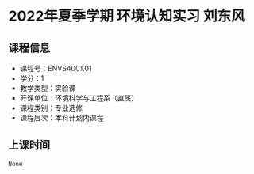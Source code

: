 # 2022年夏季学期 环境认知实习 刘东风






## 课程信息

- 课程号：ENVS4001.01
- 学分：1
- 教学类型：实验课
- 开课单位：环境科学与工程系（直属）
- 课程类别：专业选修
- 课程层次：本科计划内课程

## 上课时间

```
None
```

